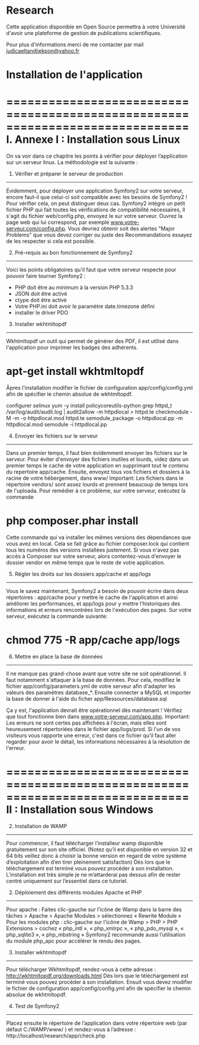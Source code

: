 # Research
Cette application disponible en Open Source permettra à votre Université d'avoir une plateforme de gestion de publications scientifiques. 

Pour plus d'informations merci de me contacter par mail judicaeltandjiekpon@yahoo.fr


# Installation de l'application
==============================================================================
                    I.  Annexe I : Installation sous Linux
==============================================================================

On va voir dans ce chapitre les points à vérifier pour déployer l’application sur un serveur linux. La méthodologie est la suivante :

1) Vérifier et préparer le serveur de production
------------------------------------------------

Évidemment, pour déployer une application Symfony2 sur votre serveur, encore faut-il que celui-ci soit compatible avec les besoins de Symfony2 ! Pour vérifier cela, on peut distinguer deux cas.
Symfony2 intègre un petit fichier PHP qui fait toutes les vérifications de compatibilité nécessaires, Il s'agit du fichier web/config.php, envoyez le sur votre serveur. Ouvrez la page web qui lui correspond, par exemple www.votre-serveur.com/config.php. Vous devriez obtenir soit des alertes "Major Problems" que vous devez corriger ou juste des Recommandations essayez de les respecter si cela est possible.

2) Pré-requis au bon fonctionnement de Symfony2
-----------------------------------------------

Voici les points obligatoires qu'il faut que votre serveur respecte pour pouvoir faire tourner Symfony2 :
- PHP doit être au minimum à la version PHP 5.3.3
- JSON doit être activé
- ctype doit être activé
- Votre PHP.ini doit avoir le paramètre date.timezone défini
- installer le driver PDO

3) Installer wkhtmltopdf
-----------------------------------------------

Wkhtmltopdf un outil qui permet de générer des PDF, il est utilisé dans l'application pour imprimer les badges des adhérents.
# apt-get install wkhtmltopdf
Âpres l'installation modifier le fichier de configuration app/config/config.yml afin de spécifier le chemin absolue de wkhtmltopdf.

configurer selinux
yum -y install policycoreutils-python
grep httpd_t /var/log/audit/audit.log | audit2allow -m httpdlocal > httpd.te
checkmodule -M -m -o httpdlocal.mod httpd.te
semodule_package -o httpdlocal.pp -m httpdlocal.mod
semodule -i httpdlocal.pp

4) Envoyer les fichiers sur le serveur
-----------------------------------------------


Dans un premier temps, il faut bien évidemment envoyer les fichiers sur le serveur. Pour éviter d'envoyer des fichiers inutiles et lourds, videz dans un premier temps le cache de votre application en supprimant tout le contenu du repertoire app/cache. Ensuite, envoyez tous vos fichiers et dossiers à la racine de votre hébergement, dans www/
Important:
Les fichiers dans le répertoire vendors/ sont assez lourds et prennent beaucoup de temps lors de l'uploada. Pour remédier à ce problème, sur votre serveur, exécutez la commande
 # php composer.phar install 
Cette commande qui va installer les mêmes versions des dépendances que vous avez en local. Cela se fait grâce au fichier composer.lock qui contient tous les numéros des versions installées justement.
Si vous n'avez pas accès à Composer sur votre serveur, alors contentez-vous d'envoyer le dossier vendor en même temps que le reste de votre application.

5) Régler les droits sur les dossiers app/cache et app/logs
-----------------------------------------------------------


Vous le savez maintenant, Symfony2 a besoin de pouvoir écrire dans deux répertoires : app/cache pour y mettre le cache de l'application et ainsi améliorer les performances, et app/logs pour y mettre l'historiques des informations et erreurs rencontrées lors de l'exécution des pages. Sur votre serveur, exécutez la commande suivante:
# chmod 775 -R app/cache app/logs


6) Mettre en place la base de données
-------------------------------------

Il ne manque pas grand-chose avant que votre site ne soit opérationnel. Il faut notamment s'attaquer à la base de données. Pour cela, modifiez le fichier app/config/parameters.yml de votre serveur afin d'adapter les valeurs des paramètres database_*.
Ensuite connecter a MySQL et importer la base de donner à l'aide du ficher app/Ressources/database.sql

Ça y est, l'application devrait être opérationnel dès maintenant ! Vérifiez que tout fonctionne bien dans www.votre-serveur.com/app.php.
Important:
Les erreurs ne sont certes pas affichées à l'écran, mais elles sont heureusement répertoriées dans le fichier app/logs/prod. Si l'un de vos visiteurs vous rapporte une erreur, c'est dans ce fichier qu'il faut aller regarder pour avoir le détail, les informations nécessaires à la résolution de l'erreur.

==============================================================================
                    II : Installation sous Windows
==============================================================================

2) Installation de WAMP
-----------------------

Pour commencer, il faut télécharger l’installeur wamp disponible gratuitement sur son site officiel. (Notez qu’il est disponible en version 32 et 64 bits veillez donc à choisir la bonne version en regard de votre système d’exploitation afin d’en tirer pleinement satisfaction)
Dès lors que le téléchargement est terminé vous pouvez procéder à son installation. L’installation est très simple je ne m’attarderai pas dessus afin de rester centré uniquement sur l’essentiel dans ce tutoriel.


2) Déploiement des différents modules Apache et PHP 
---------------------------------------------------

Pour apache :
Faites clic-gauche sur l’icône de Wamp dans la barre des tâches > Apache > Apache Modules > sélectionnez « Rewrite Module »
Pour les modules php :
clic-gauche sur l’icône de Wamp > PHP > PHP Extensions > cochez « php_intl », « php_xmlrpc », « php_pdo_mysql », « php_sqlite3 », « php_mbstring »
Symfony2 recommande aussi l’utilisation du module php_apc pour accélérer le rendu des pages.


3) Installer wkhtmltopdf
------------------------

Pour télécharger Wkhtmltopdf, rendez-vous à cette adresse : http://wkhtmltopdf.org/downloads.html Dès lors que le téléchargement est terminé vous pouvez procéder à son installation.
Ensuit vous devez modifier le fichier de configuration app/config/config.yml afin de spécifier le chemin absolue de wkhtmltopdf. 


4) Test de Symfony2
-------------------

Placez ensuite le répertoire de l’application dans votre répertoire web (par défaut C:/WAMP/www/ ) et rendez-vous à l’adresse : http://localhost/research/app/check.php
